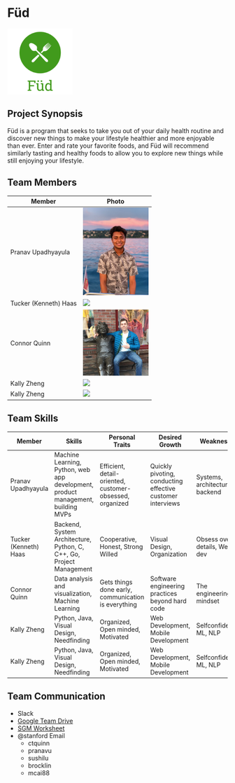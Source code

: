 # Füd
<img src="./images/FudLogo.png" width="150">

## Project Synopsis
Füd is a program that seeks to take you out of your daily health routine and discover new things to make your lifestyle healthier and more enjoyable than ever. Enter and rate your favorite foods, and Füd will recommend similarly tasting and healthy foods to allow you to explore new things while still enjoying your lifestyle.

## Team Members
| Member                | Photo                                         |
| --------------------- | --------------------------------------------- |
| Pranav Upadhyayula        | <img src="./images/IMG_9755.jpeg" width="150"> |
| Tucker (Kenneth) Haas | <img src="./images/tucker.png" width="150"> |
| Connor Quinn           | <img src="./images/IMG_0172.jpeg" width="150"> |
| Kally Zheng           | <img src="./images/KallyHeadshot.JPG" width="150"> |
| Kally Zheng           | <img src="./images/KallyHeadshot.JPG" width="150"> |

## Team Skills
| Member                | Skills                        | Personal Traits  | Desired Growth | Weaknesses |
| --------------------- | ----------------------------- | ---------------- | -------------- | ---------- |
| Pranav Upadhyayula | Machine Learning, Python, web app development, product management, building MVPs | Efficient, detail-oriented, customer-obsessed, organized | Quickly pivoting, conducting effective customer interviews  | Systems, architecture, backend |
| Tucker (Kenneth) Haas | Backend, System Architecture, Python, C, C++, Go, Project Management | Cooperative, Honest, Strong Willed | Visual Design, Organization | Obsess over details, Web dev
| Connor Quinn          | Data analysis and visualization, Machine Learning | Gets things done early, communication is everything | Software engineering practices beyond hard code |  The engineering mindset |
| Kally Zheng           | Python, Java, Visual Design, Needfinding |  Organized, Open minded, Motivated | Web Development, Mobile Development | Selfconfidence, ML, NLP
| Kally Zheng           | Python, Java, Visual Design, Needfinding |  Organized, Open minded, Motivated | Web Development, Mobile Development | Selfconfidence, ML, NLP

## Team Communication
* Slack
* [Google Team Drive](https://drive.google.com/drive/u/0/folders/0APuBDtZh-TEUUk9PVA)
* [SGM Worksheet](https://docs.google.com/forms/d/1GayYOwG_QavQE4iNx63emikCSeXUXO9Gq0VRaRGm9ok/edit?usp=sharing)
* @stanford Email
    * ctquinn
    * pranavu
    * sushilu
    * brocklin
    * mcai88
